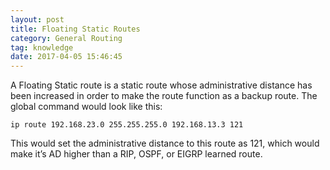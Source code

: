 ```yaml
---
layout: post
title: Floating Static Routes
category: General Routing
tag: knowledge
date: 2017-04-05 15:46:45
---
```

A Floating Static route is a static route whose administrative distance has been increased in order to make the route function as a backup route. The global command would look like this:
```
ip route 192.168.23.0 255.255.255.0 192.168.13.3 121
```
This would set the administrative distance to this route as 121, which would make it’s AD higher than a RIP, OSPF, or EIGRP learned route.